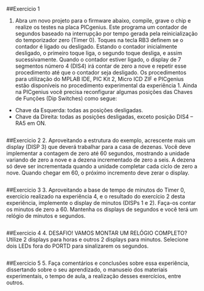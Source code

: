 ##Exercicio 1
1. Abra um novo projeto para o firmware abaixo, compile, grave o chip e realize os testes na placa PICgenius. Este programa um contador de segundos baseado na interrupção por tempo gerada pela reinicialização do temporizador zero (Timer 0). Toques na tecla RB3 definem se o contador é ligado ou desligado. Estando o contador inicialmente desligado, o primeiro toque liga, o segundo toque desliga, e assim sucessivamente.
Quando o contador estiver ligado, o display de 7 segmentos número 4 (DIS4) irá contar de zero a nove e repetir esse procedimento até que o contador seja desligado.
Os procedimentos para utilização do MPLAB IDE, PIC Kit 2, Micro ICD ZIF e PICgenius estão disponíveis no procedimento experimental da experiência 1. Ainda na PICgenius você precisa reconfigurar algumas posições das Chaves de Funções (Dip Switches) como segue:

- Chave da Esquerda: todas as posições desligadas.
- Chave da Direita: todas as posições desligadas, exceto posição DIS4 – RA5 em ON.

```assembly_x86
```

##Exercicio 2
2. Aproveitando a estrutura do exemplo, acrescente mais um display (DISP 3) que deverá trabalhar para a casa de
dezenas. Você deve implementar a contagem de zero até 60 segundos, mostrando a unidade variando de zero a
nove e a dezena incrementado de zero a seis. A dezena só deve ser incrementada quando a unidade completar
cada ciclo de zero a nove. Quando chegar em 60, o próximo incremento deve zerar o display.

```assembly_x86
```

##Exercicio 3
3. Aproveitando a base de tempo de minutos do Timer 0, exercício realizado na experiência 4, e o resultado do
exercício 2 desta experiência, implemente o display de minutos (DISPs 1 e 2). Faça-os contar os minutos de zero
a 60. Mantenha os displays de segundos e você terá um relógio de minutos e segundos.

```assembly_x86
```

##Exercicio 4
4. DESAFIO! VAMOS MONTAR UM RELÓGIO COMPLETO? Utilize 2 displays para horas e outros 2 displays para
minutos. Selecione dois LEDs fora do PORTD para sinalizarem os segundos.

```assembly_x86
```

##Exercicio 5
5. Faça comentários e conclusões sobre essa experiência, dissertando sobre o seu aprendizado, o manuseio dos
materiais experimentais, o tempo de aula, a realização desses exercícios, entre outros.
